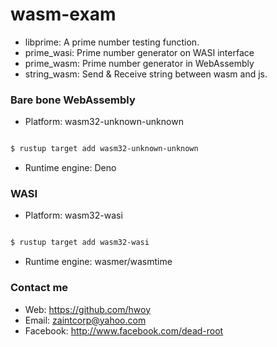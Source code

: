 
# wasm-exam
- libprime: A prime number testing function.
- prime_wasi: Prime number generator on WASI interface
- prime_wasm: Prime number generator in WebAssembly
- string_wasm: Send & Receive string between wasm and js.

### Bare bone WebAssembly
- Platform: wasm32-unknown-unknown
```sh

$ rustup target add wasm32-unknown-unknown

```
- Runtime engine: Deno

### WASI
- Platform: wasm32-wasi
```sh

$ rustup target add wasm32-wasi

```
- Runtime engine: wasmer/wasmtime

### Contact me
- Web: https://github.com/hwoy 
- Email: zaintcorp@yahoo.com 
- Facebook: http://www.facebook.com/dead-root